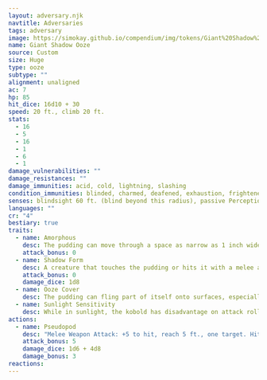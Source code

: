 ```yaml
---
layout: adversary.njk
navtitle: Adversaries
tags: adversary
image: https://simokay.github.io/compendium/img/tokens/Giant%20Shadow%20Ooze.webp
name: Giant Shadow Ooze
source: Custom
size: Huge
type: ooze
subtype: ""
alignment: unaligned
ac: 7
hp: 85
hit_dice: 16d10 + 30
speed: 20 ft., climb 20 ft.
stats:
  - 16
  - 5
  - 16
  - 1
  - 6
  - 1
damage_vulnerabilities: ""
damage_resistances: ""
damage_immunities: acid, cold, lightning, slashing
condition_immunities: blinded, charmed, deafened, exhaustion, frightened, prone
senses: blindsight 60 ft. (blind beyond this radius), passive Perception 8
languages: ""
cr: "4"
bestiary: true
traits:
  - name: Amorphous
    desc: The pudding can move through a space as narrow as 1 inch wide without squeezing.
    attack_bonus: 0
  - name: Shadow Form
    desc: A creature that touches the pudding or hits it with a melee attack while within 5 feet of it takes 4 (2d8) necrotic damage.
    attack_bonus: 0
    damage_dice: 1d8
  - name: Ooze Cover 
    desc: The pudding can fling part of itself onto surfaces, especially those that are a source of light
  - name: Sunlight Sensitivity
    desc: While in sunlight, the kobold has disadvantage on attack rolls, as well as on Wisdom (Perception) checks that rely on sight.
actions:
  - name: Pseudopod
    desc: "Melee Weapon Attack: +5 to hit, reach 5 ft., one target. Hit: 6 (1d6 + 3) bludgeoning damage plus 18 (4d8) necrotic damage."
    attack_bonus: 5
    damage_dice: 1d6 + 4d8
    damage_bonus: 3
reactions:
---
```


